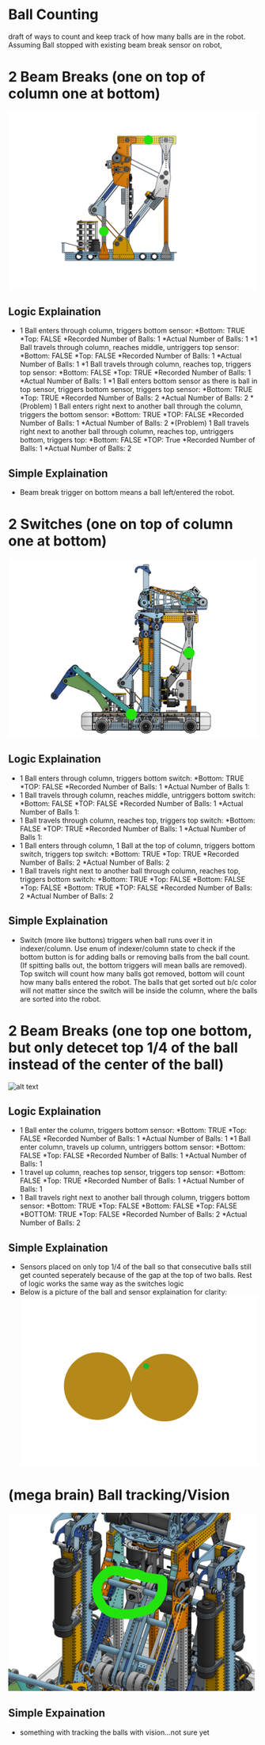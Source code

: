 # Ball Counting
draft of ways to count and keep track of how many balls are in the robot. Assuming Ball stopped with existing beam break sensor on robot, 

# 2 Beam Breaks (one on top of column one at bottom)
![alt text](https://github.com/MillenniumFalcons/2022-RapidReact/blob/main/doc/reference-pictures/intakeColumnTopBottom.png)

## Logic Explaination ##
* 1 Ball enters through column, triggers bottom sensor:
    *Bottom: TRUE
    *Top: FALSE
    *Recorded Number of Balls: 1
    *Actual Number of Balls: 1
*1 Ball travels through column, reaches middle, untriggers top sensor:
    *Bottom: FALSE
    *Top: FALSE
    *Recorded Number of Balls: 1
    *Actual Number of Balls: 1
*1 Ball travels through column, reaches top, triggers top sensor:
    *Bottom: FALSE
    *Top: TRUE
    *Recorded Number of Balls: 1
    *Actual Number of Balls: 1
*1 Ball enters bottom sensor as there is ball in top sensor, triggers bottom sensor, triggers top sensor:
    *Bottom: TRUE
    *Top: TRUE
    *Recorded Number of Balls: 2
    *Actual Number of Balls: 2
*(Problem) 1 Ball enters right next to another ball through the column, triggers the bottom sensor:
    *Bottom: TRUE
    *TOP: FALSE
    *Recorded Number of Balls: 1
    *Actual Number of Balls: 2
*(Problem) 1 Ball travels right next to another ball through column, reaches top, untriggers bottom, triggers top:
    *Bottom: FALSE
    *TOP: True
    *Recorded Number of Balls: 1
    *Actual Number of Balls: 2

## Simple Explaination ##
* Beam break trigger on bottom means a ball left/entered the robot.

# 2 Switches (one on top of column one at bottom)
![alt text](https://github.com/MillenniumFalcons/2022-RapidReact/blob/main/doc/reference-pictures/switchMount.png)

## Logic Explaination ## 
* 1 Ball enters through column, triggers bottom switch:
    *Bottom: TRUE
    *TOP: FALSE
    *Recorded Number of Balls: 1
    *Actual Number of Balls 1:
* 1 Ball travels through column, reaches middle, untriggers bottom switch:
    *Bottom: FALSE
    *TOP: FALSE
    *Recorded Number of Balls: 1
    *Actual Number of Balls 1: 
* 1 Ball travels through column, reaches top, triggers top switch:
    *Bottom: FALSE
    *TOP: TRUE
    *Recorded Number of Balls: 1
    *Actual Number of Balls 1: 
* 1 Ball enters through column, 1 Ball at the top of column, triggers bottom switch, triggers top switch:
    *Bottom: TRUE
    *Top: TRUE
    *Recorded Number of Balls: 2
    *Actual Number of Balls: 2
* 1 Ball travels right next to another ball through column, reaches top, triggers bottom switch:
    *Bottom: TRUE
    *Top: FALSE
    *Bottom: FALSE
    *Top: FALSE
    *Bottom: TRUE
    *TOP: FALSE
    *Recorded Number of Balls: 2
    *Actual Number of Balls: 2

## Simple Explaination ##
* Switch (more like buttons) triggers when ball runs over it in indexer/column. Use enum of indexer/column state to check if the bottom button is for adding balls or removing balls from the ball count. (If spitting balls out, the bottom triggers will mean balls are removed). Top switch will count how many balls got removed, bottom will count how many balls entered the robot. The balls that get sorted out b/c color will not matter since the switch will be inside the column, where the balls are sorted into the robot.

# 2 Beam Breaks (one top one bottom, but only detecet top 1/4 of the ball instead of the center of the ball)
![alt text](https://github.com/MillenniumFalcons/2022-RapidReact/blob/main/doc/reference-pictures/switchBreakFourth.png)

## Logic Explaination ##
* 1 Ball enter the column, triggers bottom sensor:
    *Bottom: TRUE
    *Top: FALSE
    *Recorded Number of Balls: 1
    *Actual Number of Balls: 1
*1 Ball enter column, travels up column, untriggers bottom sensor:
    *Bottom: FALSE
    *Top: FALSE
    *Recorded Number of Balls: 1
    *Actual Number of Balls: 1
* 1 travel up column, reaches top sensor, triggers top sensor:
    *Bottom: FALSE
    *Top: TRUE
    *Recorded Number of Balls: 1
    *Actual Number of Balls: 1
* 1 Ball travels right next to another ball through column, triggers bottom sensor:
    *Bottom: TRUE
    *Top: FALSE
    *Bottom: FALSE
    *Top: FALSE
    *BOTTOM: TRUE
    *Top: FALSE
    *Recorded Number of Balls: 2
    *Actual Number of Balls: 2

## Simple Explaination ##
* Sensors placed on only top 1/4 of the ball so that consecutive balls still get counted seperately because of the gap at the top of two balls. Rest of logic works the same way as the switches logic
* Below is a picture of the ball and sensor explaination for clarity:
![alt text](https://github.com/MillenniumFalcons/2022-RapidReact/blob/main/doc/reference-pictures/ballFourthSensor.png)

# (mega brain) Ball tracking/Vision
![alt text](https://github.com/MillenniumFalcons/2022-RapidReact/blob/main/doc/reference-pictures/cameraCount.png)

## Simple Expaination ## 
* something with tracking the balls with vision...not sure yet